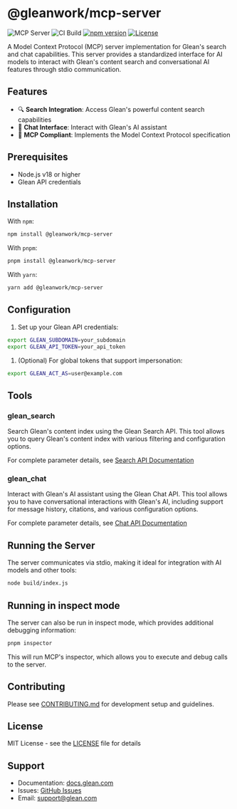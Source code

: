 # @gleanwork/mcp-server

![](https://badge.mcpx.dev?type=server 'MCP Server')
![CI Build](https://github.com/gleanwork/mcp-server/actions/workflows/ci.yml/badge.svg)
[![npm version](https://badge.fury.io/js/%40gleanwork%2Fmcp-server.svg)](https://badge.fury.io/js/%40gleanwork%2Fmcp-server)
[![License](https://img.shields.io/npm/l/@gleanwork%2Fmcp-server.svg)](https://github.com/gleanwork/mcp-server/blob/main/LICENSE)

A Model Context Protocol (MCP) server implementation for Glean's search and chat capabilities. This server provides a standardized interface for AI models to interact with Glean's content search and conversational AI features through stdio communication.

## Features

- 🔍 **Search Integration**: Access Glean's powerful content search capabilities
- 💬 **Chat Interface**: Interact with Glean's AI assistant
- 🔄 **MCP Compliant**: Implements the Model Context Protocol specification

## Prerequisites

- Node.js v18 or higher
- Glean API credentials

## Installation

With `npm`:

```bash
npm install @gleanwork/mcp-server
```

With `pnpm`:

```bash
pnpm install @gleanwork/mcp-server
```

With `yarn`:

```bash
yarn add @gleanwork/mcp-server
```

## Configuration

1. Set up your Glean API credentials:

```bash
export GLEAN_SUBDOMAIN=your_subdomain
export GLEAN_API_TOKEN=your_api_token
```

1. (Optional) For global tokens that support impersonation:

```bash
export GLEAN_ACT_AS=user@example.com
```

## Tools

### glean_search

Search Glean's content index using the Glean Search API. This tool allows you to query Glean's content index with various filtering and configuration options.

For complete parameter details, see [Search API Documentation](https://developers.glean.com/client/operation/search/)

### glean_chat

Interact with Glean's AI assistant using the Glean Chat API. This tool allows you to have conversational interactions with Glean's AI, including support for message history, citations, and various configuration options.

For complete parameter details, see [Chat API Documentation](https://developers.glean.com/client/operation/chat/)

## Running the Server

The server communicates via stdio, making it ideal for integration with AI models and other tools:

```bash
node build/index.js
```

## Running in inspect mode

The server can also be run in inspect mode, which provides additional debugging information:

```bash
pnpm inspector
```

This will run MCP's inspector, which allows you to execute and debug calls to the server.

## Contributing

Please see [CONTRIBUTING.md](CONTRIBUTING.md) for development setup and guidelines.

## License

MIT License - see the [LICENSE](LICENSE) file for details

## Support

- Documentation: [docs.glean.com](https://docs.glean.com)
- Issues: [GitHub Issues](https://github.com/gleanwork/mcp-server/issues)
- Email: [support@glean.com](mailto:support@glean.com)
